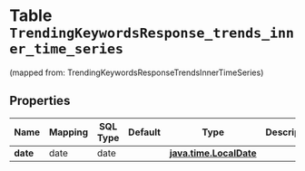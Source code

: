 
# Table `TrendingKeywordsResponse_trends_inner_time_series`
(mapped from: TrendingKeywordsResponseTrendsInnerTimeSeries)

## Properties
Name | Mapping | SQL Type | Default | Type | Description | Notes
---- | ------- | -------- | ------- | ---- | ----------- | -----
**date** | date | date |  | [**java.time.LocalDate**](java.time.LocalDate.md) |  |  [optional]



